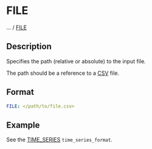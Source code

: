 # FILE

... /
[FILE](/about/references/FILE.md)

## Description
Specifies the path (relative or absolute) to the input file.

The path should be a reference to a [CSV](https://en.wikipedia.org/wiki/Comma-separated_values) file.

## Format
~~~~~~~~yaml
FILE: </path/to/file.csv>
~~~~~~~~

## Example
See the [TIME_SERIES](/about/references/TIME_SERIES.md) `time_series_format`.
